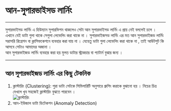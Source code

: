 # আন-সুপারভাইসড লার্নিং 
---
সুপারভাইসড লার্নিং এ হিউম্যান সুপারভিশন থাকলেও সেটা আন সুপারভাইসড লার্নিং এ প্রায় নেই বললেই চলে । এখানে যেই ডাটা গুলা থাকে সেগুলা লেভেলিং করা থাকে না । সুপারভাইজসড লার্নিং এর মত আন সুপারভাইজড লার্নিং সরাসরি রিগ্রেশন বা ক্লাসিফকেশনে ব্যবহার করা যায় না । যেহেতু ডাটা গুলা লেভেলিং করা থাকে না , তাই আউটপুট কি আসবে সেটাও আমাদের অজানা ।   
আন সুপারভাইজড লার্নিং ব্যবহার করা হয় মুলত ডাটার স্ট্রাকচার বা প্যাটার্ন বুঝার জন্য । 

---
## আন সুপারভাইজড লার্নিং এর কিছু টেকনিক 
1. ক্লাস্টারিং (Clustering): পুরা ডাটা সেটকে সিমিলারিটি অনুসারে গ্রুপিং করাকে বুঝানো হয় । নিচের চিত্র দেখলে খুব সহজেই ক্লাস্টারিং বুঝতে পারবেন ।   
![ক্লাস্টারিং]()
2. আন-ইউজাল ডাটা ডিটেকশন (Anomaly Detection)


